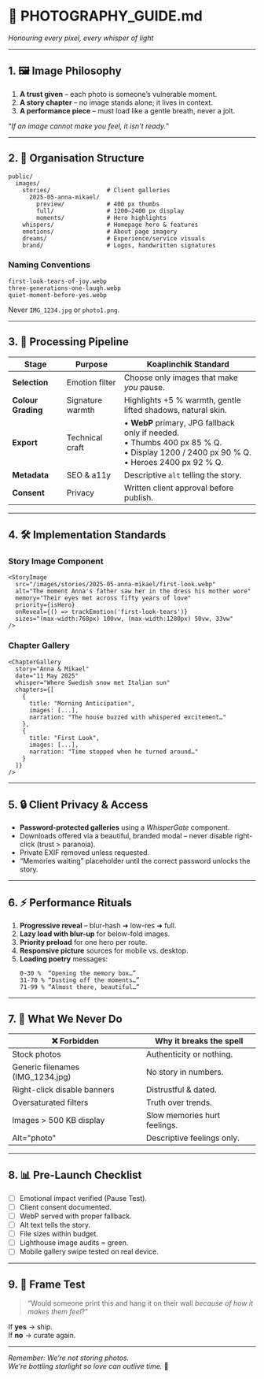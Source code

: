 # 📸 PHOTOGRAPHY_GUIDE.md  
_Honouring every pixel, every whisper of light_

---

## 1. 🖼️ Image Philosophy  

1. **A trust given** – each photo is someone’s vulnerable moment.  
2. **A story chapter** – no image stands alone; it lives in context.  
3. **A performance piece** – must load like a gentle breath, never a jolt.  

“_If an image cannot make you feel, it isn’t ready._”

---

## 2. 📁 Organisation Structure  

```
public/
  images/
    stories/                # Client galleries
      2025-05-anna-mikael/
        preview/            # 400 px thumbs
        full/               # 1200–2400 px display
        moments/            # Hero highlights
    whispers/               # Homepage hero & features
    emotions/               # About page imagery
    dreams/                 # Experience/service visuals
    brand/                  # Logos, handwritten signatures
```

### Naming Conventions  
```
first-look-tears-of-joy.webp
three-generations-one-laugh.webp
quiet-moment-before-yes.webp
```
Never `IMG_1234.jpg` or `photo1.png`.

---

## 3. 🎨 Processing Pipeline  

| Stage | Purpose | Koaplinchik Standard |
|-------|---------|----------------------|
| **Selection** | Emotion filter | Choose only images that make _you_ pause. |
| **Colour Grading** | Signature warmth | Highlights +5 % warmth, gentle lifted shadows, natural skin. |
| **Export** | Technical craft | • **WebP** primary, JPG fallback only if needed.<br>• Thumbs 400 px 85 % Q.<br>• Display 1200 / 2400 px 90 % Q.<br>• Heroes 2400 px 92 % Q. |
| **Metadata** | SEO & a11y | Descriptive `alt` telling the story. |
| **Consent** | Privacy | Written client approval before publish. |

---

## 4. 🛠️ Implementation Standards  

### Story Image Component
```tsx
<StoryImage
  src="/images/stories/2025-05-anna-mikael/first-look.webp"
  alt="The moment Anna's father saw her in the dress his mother wore"
  memory="Their eyes met across fifty years of love"
  priority={isHero}
  onReveal={() => trackEmotion('first-look-tears')}
  sizes="(max-width:768px) 100vw, (max-width:1280px) 50vw, 33vw"
/>
```

### Chapter Gallery
```tsx
<ChapterGallery
  story="Anna & Mikael"
  date="11 May 2025"
  whisper="Where Swedish snow met Italian sun"
  chapters={[
    {
      title: "Morning Anticipation",
      images: [...],
      narration: "The house buzzed with whispered excitement…"
    },
    {
      title: "First Look",
      images: [...],
      narration: "Time stopped when he turned around…"
    }
  ]}
/>
```

---

## 5. 🔒 Client Privacy & Access  

* **Password-protected galleries** using a _WhisperGate_ component.  
* Downloads offered via a beautiful, branded modal – never disable right-click (trust > paranoia).  
* Private EXIF removed unless requested.  
* “Memories waiting” placeholder until the correct password unlocks the story.

---

## 6. ⚡ Performance Rituals  

1. **Progressive reveal** – blur-hash ➜ low-res ➜ full.  
2. **Lazy load with blur-up** for below-fold images.  
3. **Priority preload** for one hero per route.  
4. **Responsive picture** sources for mobile vs. desktop.  
5. **Loading poetry** messages:  
   ```
   0-30 %  “Opening the memory box…”
   31-70 % “Dusting off the moments…”
   71-99 % “Almost there, beautiful…”
   ```

---

## 7. 🚫 What We Never Do  

| ❌ Forbidden | Why it breaks the spell |
|--------------|------------------------|
| Stock photos | Authenticity or nothing. |
| Generic filenames (IMG_1234.jpg) | No story in numbers. |
| Right-click disable banners | Distrustful & dated. |
| Oversaturated filters | Truth over trends. |
| Images > 500 KB display | Slow memories hurt feelings. |
| Alt="photo" | Descriptive feelings only. |

---

## 8. 📊 Pre-Launch Checklist  

- [ ] Emotional impact verified (Pause Test).  
- [ ] Client consent documented.  
- [ ] WebP served with proper fallback.  
- [ ] Alt text tells the story.  
- [ ] File sizes within budget.  
- [ ] Lighthouse image audits = green.  
- [ ] Mobile gallery swipe tested on real device.  

---

## 9. 💝 Frame Test  

> “Would someone print this and hang it on their wall _because of how it makes them feel_?”  

If **yes** → ship.  
If **no** → curate again.

---

*Remember: We’re not storing photos.  
We’re bottling starlight so love can outlive time.* 🌟
